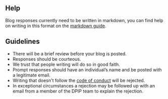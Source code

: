 ## Help

Blog responses currently need to be written in markdown, you can find help on writing in this format on the [markdown guide](https://www.markdownguide.org/cheat-sheet/).

## Guidelines

* There will be a brief review before your blog is posted.
* Responses should be courteous.
* We trust that people writing will do so in good faith.
* Prompt responses should have an individual’s name and be posted with a legitimate email.
* Writing that doesn't follow the [code of conduct](https://github.com/digital-preservation-is-people/dpip/blob/main/CODE_OF_CONDUCT.md) will be rejected.
* In exceptional circumstances a rejection may be followed up with an email from a member of the DPIP team to explain the rejection.
